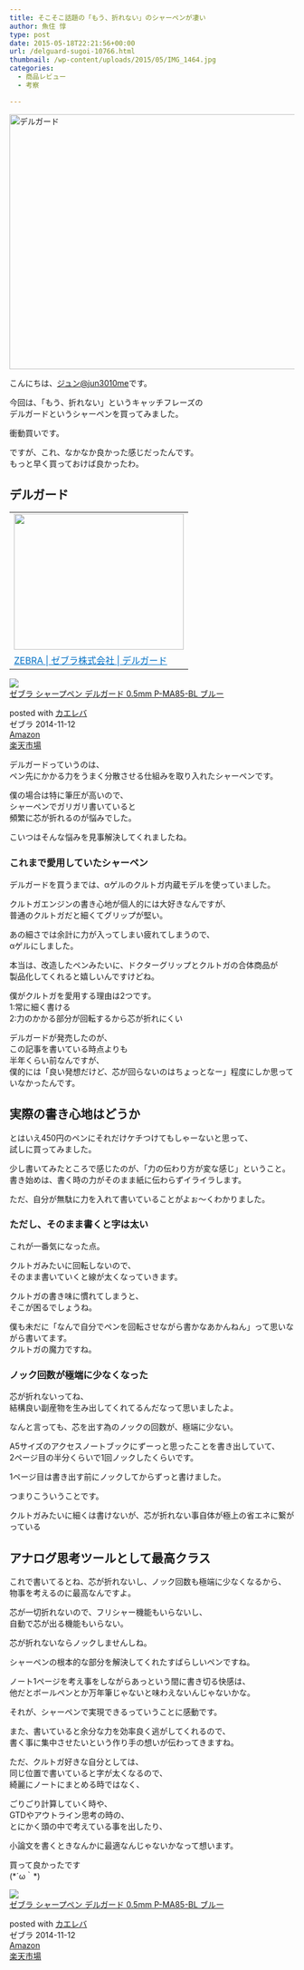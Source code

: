 ```yaml
---
title: そこそこ話題の「もう、折れない」のシャーペンが凄い
author: 魚住 惇
type: post
date: 2015-05-18T22:21:56+00:00
url: /delguard-sugoi-10766.html
thumbnail: /wp-content/uploads/2015/05/IMG_1464.jpg
categories:
  - 商品レビュー
  - 考察

---
```

<img decoding="async" loading="lazy" src="/wp-content/uploads/2015/05/IMG_1464.jpg" alt="デルガード" title="IMG_1464.jpg" border="0" width="600" height="450" /><!--more-->

こんにちは、[ジュン@jun3010me][1]です。

今回は、「もう、折れない」というキャッチフレーズの  
デルガードというシャーペンを買ってみました。

衝動買いです。

ですが、これ、なかなか良かった感じだったんです。  
もっと早く買っておけば良かったわ。

## デルガード

<table border="0">
  <tr>
    <td valign="top" width="300">
      <a href="http://www.zebra.co.jp/pro/del_guard/" target="_blank"><img decoding="async" loading="lazy" border="0" src="http://capture.heartrails.com/300x240/shadow?http://www.zebra.co.jp/pro/del_guard/" alt="" width="300" height="240" /></a>
    </td>
  </tr>
  
  <tr>
    <td valign="top">
      <a style="color:#0070C5;" href="http://www.zebra.co.jp/pro/del_guard/" target="_blank">ZEBRA | ゼブラ株式会社 | デルガード</a><a href="http://b.hatena.ne.jp/entry/http://www.zebra.co.jp/pro/del_guard/" target="_blank"><img decoding="async" border="0" src="http://b.hatena.ne.jp/entry/image/http://www.zebra.co.jp/pro/del_guard/" alt="" /></a>
    </td>
  </tr>
</table>



<div class="kaerebalink-box">
  <div class="kaerebalink-image">
    <a href="http://www.amazon.co.jp/exec/obidos/ASIN/B00NN3YZ1G/jn050191-22/ref=nosim/" rel="nofollow" target="_blank"><img decoding="async" src="http://ecx.images-amazon.com/images/I/41zp4YjWu-L._SL160_.jpg" style="border: none;" /></a>
  </div>
  <div class="kaerebalink-info">
    <div class="kaerebalink-name">
      <a href="http://www.amazon.co.jp/exec/obidos/ASIN/B00NN3YZ1G/jn050191-22/ref=nosim/" rel="nofollow" target="_blank">ゼブラ シャープペン デルガード 0.5mm P-MA85-BL ブルー</a></p>
      <div class="kaerebalink-powered-date">
        posted with <a href="http://kaereba.com" rel="nofollow" target="_blank">カエレバ</a>
      </div>
    </div>
    <div class="kaerebalink-detail">
      ゼブラ 2014-11-12
    </div>
    <div class="kaerebalink-link1">
      <div class="shoplinkamazon">
        <a href="http://www.amazon.co.jp/gp/search?keywords=%83f%83%8B%83K%81%5B%83h&#038;__mk_ja_JP=%83J%83%5E%83J%83i&#038;tag=jn050191-22" rel="nofollow" target="_blank">Amazon</a>
      </div>
      <div class="shoplinkrakuten">
        <a href="http://hb.afl.rakuten.co.jp/hgc/13c945af.7f4d37c0.13c945b0.d426235d/?pc=http%3A%2F%2Fsearch.rakuten.co.jp%2Fsearch%2Fmall%2F%25E3%2583%2587%25E3%2583%25AB%25E3%2582%25AC%25E3%2583%25BC%25E3%2583%2589%2F-%2Ff.1-p.1-s.1-sf.0-st.A-v.2%3Fx%3D0%26scid%3Daf_ich_link_urltxt%26m%3Dhttp%3A%2F%2Fm.rakuten.co.jp%2F" rel="nofollow" target="_blank">楽天市場</a>
      </div>
    </div>
  </div>
  <div class="booklink-footer" style="clear: left">
  </div>
</div>

デルガードっていうのは、  
ペン先にかかる力をうまく分散させる仕組みを取り入れたシャーペンです。

僕の場合は特に筆圧が高いので、  
シャーペンでガリガリ書いていると  
頻繁に芯が折れるのが悩みでした。

こいつはそんな悩みを見事解決してくれましたね。

### これまで愛用していたシャーペン

デルガードを買うまでは、αゲルのクルトガ内蔵モデルを使っていました。

クルトガエンジンの書き心地が個人的には大好きなんですが、  
普通のクルトガだと細くてグリップが堅い。

あの細さでは余計に力が入ってしまい疲れてしまうので、  
αゲルにしました。

本当は、改造したペンみたいに、ドクターグリップとクルトガの合体商品が  
製品化してくれると嬉しいんですけどね。

僕がクルトガを愛用する理由は2つです。  
1:常に細く書ける  
2:力のかかる部分が回転するから芯が折れにくい

デルガードが発売したのが、  
この記事を書いている時点よりも  
半年くらい前なんですが、  
僕的には「良い発想だけど、芯が回らないのはちょっとなー」程度にしか思っていなかったんです。

## 実際の書き心地はどうか

とはいえ450円のペンにそれだけケチつけてもしゃーないと思って、  
試しに買ってみました。

少し書いてみたところで感じたのが、「力の伝わり方が変な感じ」ということ。  
書き始めは、書く時の力がそのまま紙に伝わらずイライラします。

ただ、自分が無駄に力を入れて書いていることがよぉ〜くわかりました。

### ただし、そのまま書くと字は太い

これが一番気になった点。

クルトガみたいに回転しないので、  
そのまま書いていくと線が太くなっていきます。

クルトガの書き味に慣れてしまうと、  
そこが困るでしょうね。

僕も未だに「なんで自分でペンを回転させながら書かなあかんねん」って思いながら書いてます。  
クルトガの魔力ですね。

### ノック回数が極端に少なくなった

芯が折れないってね、  
結構良い副産物を生み出してくれてるんだなって思いましたよ。

なんと言っても、<span class="futoaka">芯を出す為のノックの回数が、極端に少ない。</span>

A5サイズのアクセスノートブックにずーっと思ったことを書き出していて、  
2ページ目の半分くらいで1回ノックしたくらいです。

1ページ目は書き出す前にノックしてからずっと書けました。



つまりこういうことです。

<span class="b">クルトガみたいに細くは書けないが、芯が折れない事自体が極上の省エネに繋がっている</span>

## アナログ思考ツールとして最高クラス

これで書いてるとね、芯が折れないし、ノック回数も極端に少なくなるから、  
物事を考えるのに最高なんですよ。

芯が一切折れないので、フリシャー機能もいらないし、  
自動で芯が出る機能もいらない。

芯が折れないならノックしませんしね。

シャーペンの根本的な部分を解決してくれたすばらしいペンですね。

ノート1ページを考え事をしながらあっという間に書き切る快感は、  
他だとボールペンとか万年筆じゃないと味わえないんじゃないかな。

それが、シャーペンで実現できるっていうことに感動です。

また、書いていると余分な力を効率良く逃がしてくれるので、  
<span class="futoaka">書く事に集中させたい</span>という作り手の想いが伝わってきますね。

ただ、クルトガ好きな自分としては、  
同じ位置で書いていると字が太くなるので、  
綺麗にノートにまとめる時ではなく、

ごりごり計算していく時や、  
GTDやアウトライン思考の時の、  
とにかく頭の中で考えている事を出したり、

小論文を書くときなんかに最適なんじゃないかなって想います。

買って良かったです  
(\*´ω｀\*)

<div class="kaerebalink-box">
  <div class="kaerebalink-image">
    <a href="http://www.amazon.co.jp/exec/obidos/ASIN/B00NN3YZ1G/jn050191-22/ref=nosim/" rel="nofollow" target="_blank"><img decoding="async" src="http://ecx.images-amazon.com/images/I/41zp4YjWu-L._SL160_.jpg" style="border: none;" /></a>
  </div>
  <div class="kaerebalink-info">
    <div class="kaerebalink-name">
      <a href="http://www.amazon.co.jp/exec/obidos/ASIN/B00NN3YZ1G/jn050191-22/ref=nosim/" rel="nofollow" target="_blank">ゼブラ シャープペン デルガード 0.5mm P-MA85-BL ブルー</a></p>
      <div class="kaerebalink-powered-date">
        posted with <a href="http://kaereba.com" rel="nofollow" target="_blank">カエレバ</a>
      </div>
    </div>
    <div class="kaerebalink-detail">
      ゼブラ 2014-11-12
    </div>
    <div class="kaerebalink-link1">
      <div class="shoplinkamazon">
        <a href="http://www.amazon.co.jp/gp/search?keywords=%83f%83%8B%83K%81%5B%83h&#038;__mk_ja_JP=%83J%83%5E%83J%83i&#038;tag=jn050191-22" rel="nofollow" target="_blank">Amazon</a>
      </div>
      <div class="shoplinkrakuten">
        <a href="http://hb.afl.rakuten.co.jp/hgc/13c945af.7f4d37c0.13c945b0.d426235d/?pc=http%3A%2F%2Fsearch.rakuten.co.jp%2Fsearch%2Fmall%2F%25E3%2583%2587%25E3%2583%25AB%25E3%2582%25AC%25E3%2583%25BC%25E3%2583%2589%2F-%2Ff.1-p.1-s.1-sf.0-st.A-v.2%3Fx%3D0%26scid%3Daf_ich_link_urltxt%26m%3Dhttp%3A%2F%2Fm.rakuten.co.jp%2F" rel="nofollow" target="_blank">楽天市場</a>
      </div>
    </div>
  </div>
  <div class="booklink-footer" style="clear: left">
  </div>
</div>

 [1]: https://twitter.com/jun3010me